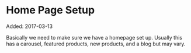 # Home Page Setup

Added: 2017-03-13

Basically we need to make sure we have a homepage set up.  Usually this has a carousel,
featured products, new products, and a blog but may vary.